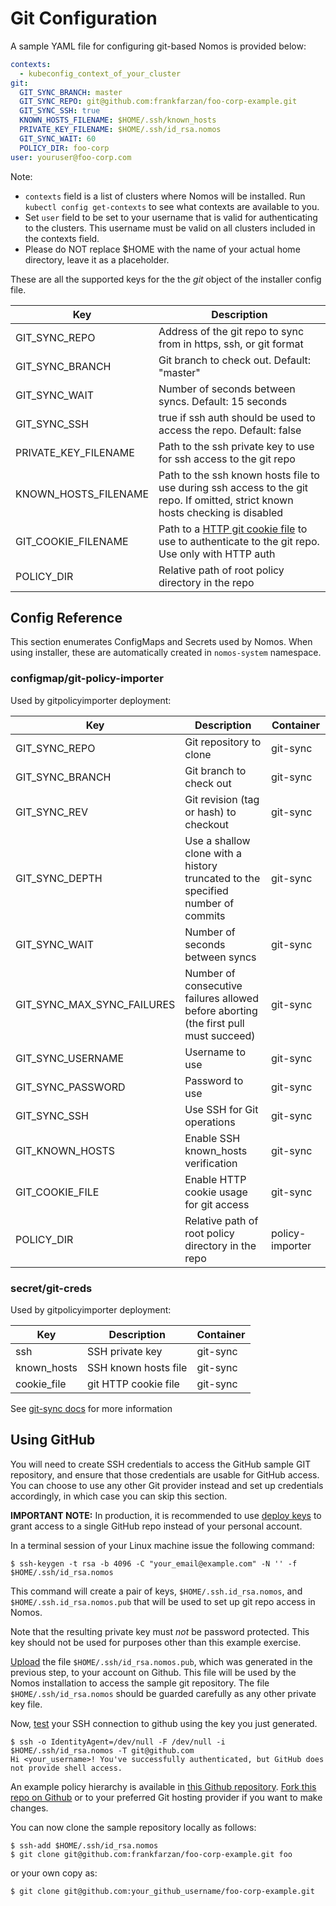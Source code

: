 # Git Configuration

A sample YAML file for configuring git-based Nomos is provided below:

```yaml
contexts:
  - kubeconfig_context_of_your_cluster
git:
  GIT_SYNC_BRANCH: master
  GIT_SYNC_REPO: git@github.com:frankfarzan/foo-corp-example.git
  GIT_SYNC_SSH: true
  KNOWN_HOSTS_FILENAME: $HOME/.ssh/known_hosts
  PRIVATE_KEY_FILENAME: $HOME/.ssh/id_rsa.nomos
  GIT_SYNC_WAIT: 60
  POLICY_DIR: foo-corp
user: youruser@foo-corp.com
```

Note:

*   `contexts` field is a list of clusters where Nomos will be installed. Run
    `kubectl config get-contexts` to see what contexts are available to you.
*   Set `user` field to be set to your username that is valid for authenticating
    to the clusters. This username must be valid on all clusters included in the
    contexts field.
*   Please do NOT replace $HOME with the name of your actual home directory,
    leave it as a placeholder.

These are all the supported keys for the the *git* object of the installer
config file.

Key                  | Description
-------------------- | -----------
GIT_SYNC_REPO        | Address of the git repo to sync from in https, ssh, or git format
GIT_SYNC_BRANCH      | Git branch to check out. Default: "master"
GIT_SYNC_WAIT        | Number of seconds between syncs. Default: 15 seconds
GIT_SYNC_SSH         | true if ssh auth should be used to access the repo. Default: false
PRIVATE_KEY_FILENAME | Path to the ssh private key to use for ssh access to the git repo
KNOWN_HOSTS_FILENAME | Path to the ssh known hosts file to use during ssh access to the git repo. If omitted, strict known hosts checking is disabled
GIT_COOKIE_FILENAME  | Path to a [HTTP git cookie file](https://git-scm.com/docs/git-config/2.1.0#git-config-httpcookiefile) to use to authenticate to the git repo. Use only with HTTP auth
POLICY_DIR           | Relative path of root policy directory in the repo

## Config Reference

This section enumerates ConfigMaps and Secrets used by Nomos. When using
installer, these are automatically created in `nomos-system` namespace.

### configmap/git-policy-importer

Used by gitpolicyimporter deployment:

Key                        | Description                                                                          | Container
-------------------------- | ------------------------------------------------------------------------------------ | ---------
GIT_SYNC_REPO              | Git repository to clone                                                              | git-sync
GIT_SYNC_BRANCH            | Git branch to check out                                                              | git-sync
GIT_SYNC_REV               | Git revision (tag or hash) to checkout                                               | git-sync
GIT_SYNC_DEPTH             | Use a shallow clone with a history truncated to the specified number of commits      | git-sync
GIT_SYNC_WAIT              | Number of seconds between syncs                                                      | git-sync
GIT_SYNC_MAX_SYNC_FAILURES | Number of consecutive failures allowed before aborting (the first pull must succeed) | git-sync
GIT_SYNC_USERNAME          | Username to use                                                                      | git-sync
GIT_SYNC_PASSWORD          | Password to use                                                                      | git-sync
GIT_SYNC_SSH               | Use SSH for Git operations                                                           | git-sync
GIT_KNOWN_HOSTS            | Enable SSH known_hosts verification                                                  | git-sync
GIT_COOKIE_FILE            | Enable HTTP cookie usage for git access                                              | git-sync
POLICY_DIR                 | Relative path of root policy directory in the repo                                   | policy-importer

### secret/git-creds

Used by gitpolicyimporter deployment:

Key         | Description          | Container
----------- | -------------------- | ---------
ssh         | SSH private key      | git-sync
known_hosts | SSH known hosts file | git-sync
cookie_file | git HTTP cookie file | git-sync

See [git-sync
docs](https://github.com/kubernetes/git-sync/blob/master/docs/ssh.md) for more
information

## Using GitHub

You will need to create SSH credentials to access the GitHub sample GIT
repository, and ensure that those credentials are usable for GitHub access. You
can choose to use any other Git provider instead and set up credentials
accordingly, in which case you can skip this section.

**IMPORTANT NOTE:** In production, it is recommended to use [deploy
keys](https://developer.github.com/v3/guides/managing-deploy-keys/#deploy-keys)
to grant access to a single GitHub repo instead of your personal account.

In a terminal session of your Linux machine issue the following command:

```console
$ ssh-keygen -t rsa -b 4096 -C "your_email@example.com" -N '' -f $HOME/.ssh/id_rsa.nomos
```

This command will create a pair of keys, `$HOME/.ssh.id_rsa.nomos`, and
`$HOME/.ssh.id_rsa.nomos.pub` that will be used to set up git repo access in
Nomos.

Note that the resulting private key must _not_ be password protected. This key
should not be used for purposes other than this example exercise.

[Upload](https://help.github.com/articles/adding-a-new-ssh-key-to-your-github-account/)
the file `$HOME/.ssh/id_rsa.nomos.pub`, which was generated in the previous
step, to your account on Github. This file will be used by the Nomos
installation to access the sample git repository. The file
`$HOME/.ssh/id_rsa.nomos` should be guarded carefully as any other private key
file.

Now, [test](https://help.github.com/articles/testing-your-ssh-connection/) your
SSH connection to github using the key you just generated.

```console
$ ssh -o IdentityAgent=/dev/null -F /dev/null -i $HOME/.ssh/id_rsa.nomos -T git@github.com
Hi <your_username>! You've successfully authenticated, but GitHub does not provide shell access.
```

An example policy hierarchy is available in [this Github
repository](https://github.com/frankfarzan/foo-corp-example). [Fork this repo on
Github](https://help.github.com/articles/fork-a-repo/) or to your preferred Git
hosting provider if you want to make changes.

You can now clone the sample repository locally as follows:

```console
$ ssh-add $HOME/.ssh/id_rsa.nomos
$ git clone git@github.com:frankfarzan/foo-corp-example.git foo
```

or your own copy as:

```console
$ git clone git@github.com:your_github_username/foo-corp-example.git
```
